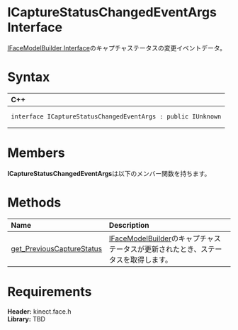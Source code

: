 ICaptureStatusChangedEventArgs Interface  
========================================  

[IFaceModelBuilder Interface](IFaceModelBuilder_Interface.md)のキャプチャステータスの変更イベントデータ。 <span id="syntaxSection"></span>

Syntax  
======  

<table>
<colgroup>
<col width="100%" />
</colgroup>
<thead>
<tr class="header">
<th align="left">C++</th>
</tr>
</thead>
<tbody>
<tr class="odd">
<td align="left"><pre><code>interface ICaptureStatusChangedEventArgs : public IUnknown</code></pre></td>
</tr>
</tbody>
</table>

<span id="classMembersSection"></span>

Members  
=======  

**ICaptureStatusChangedEventArgs**は以下のメンバー関数を持ちます。  

<span id="publicmethodsSection"></span>

Methods  
=======  

<table>
<colgroup>
<col width="30%" />
<col width="60%" />
</colgroup>
<thead>
<tr class="header">
<th align="left">Name</th>
<th align="left">Description</th>
</tr>
</thead>
<tbody>
<tr class="odd">
<td align="left"><a href="ICaptureStatusChangedEvent/Methods/get_PreviousCaptureStatus.md">get_PreviousCaptureStatus</a></td>
<td align="left"><a href="IFaceModelBuilder_Interface.md">IFaceModelBuilder</a>のキャプチャステータスが更新されたとき、ステータスを取得します。</td>
</tr>
</tbody>
</table>

<span id="requirements"></span>

Requirements  
============  

**Header:** kinect.face.h  
**Library:** TBD  



<!--Please do not edit the data in the comment block below.-->
<!--
TOCTitle : ICaptureStatusChangedEventArgs Interface
RLTitle : ICaptureStatusChangedEventArgs Interface
KeywordK : ICaptureStatusChangedEventArgs interface, about
HelpPriority : 2
TopicType : apiref
KeywordF : ICaptureStatusChangedEventArgs
KeywordF : Microsoft.Kinect.face.ICaptureStatusChangedEventArgs
KeywordA : T:Microsoft.Kinect.face.ICaptureStatusChangedEventArgs
AssetID : T:Microsoft.Kinect.face.ICaptureStatusChangedEventArgs
Locale : en-us
CommunityContent : 1
APIType : Managed
APILocation : 
APIName : Microsoft.Kinect.face.ICaptureStatusChangedEventArgs
TargetOS : Windows
TopicType : kbSyntax
DevLang : C++
DocSet : K4Wv2
ProjType : K4Wv2Proj
Technology : Kinect for Windows
Product : Kinect for Windows SDK v2
productversion : 20
-->
